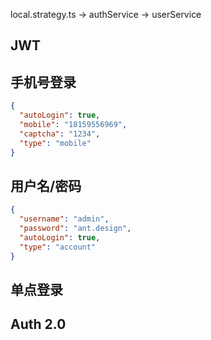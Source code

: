 local.strategy.ts -> authService -> userService

## JWT

## 手机号登录

```json
{
  "autoLogin": true,
  "mobile": "18159556969",
  "captcha": "1234",
  "type": "mobile"
}
```

## 用户名/密码

```json
{
  "username": "admin",
  "password": "ant.design",
  "autoLogin": true,
  "type": "account"
}
```

## 单点登录

## Auth 2.0
